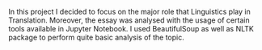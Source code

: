 In this project I decided to focus on the major role that Linguistics play in Translation. Moreover, the essay was analysed with the usage of certain tools available in Jupyter Notebook.
I used BeautifulSoup as well as NLTK package to perform quite basic analysis of the topic.
